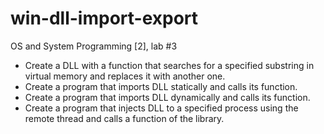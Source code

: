 # win-dll-import-export
OS and System Programming [2], lab #3

- Create a DLL with a function that searches for a specified substring in virtual memory and replaces it with another one.
- Create a program that imports DLL statically and calls its function.
- Create a program that imports DLL dynamically and calls its function.
- Create a program that injects DLL to a specified process using the remote thread and calls a function of the library.
